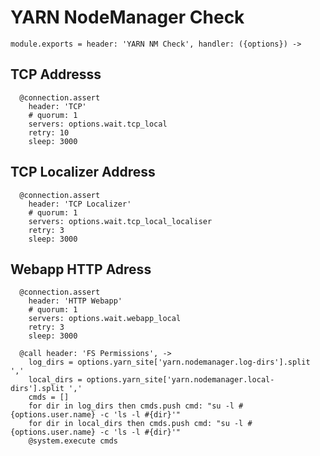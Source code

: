 
# YARN NodeManager Check

    module.exports = header: 'YARN NM Check', handler: ({options}) ->

## TCP Addresss

      @connection.assert
        header: 'TCP'
        # quorum: 1
        servers: options.wait.tcp_local
        retry: 10
        sleep: 3000

## TCP Localizer Address

      @connection.assert
        header: 'TCP Localizer'
        # quorum: 1
        servers: options.wait.tcp_local_localiser
        retry: 3
        sleep: 3000

## Webapp HTTP Adress

      @connection.assert
        header: 'HTTP Webapp'
        # quorum: 1
        servers: options.wait.webapp_local
        retry: 3
        sleep: 3000

      @call header: 'FS Permissions', ->
        log_dirs = options.yarn_site['yarn.nodemanager.log-dirs'].split ','
        local_dirs = options.yarn_site['yarn.nodemanager.local-dirs'].split ','
        cmds = []
        for dir in log_dirs then cmds.push cmd: "su -l #{options.user.name} -c 'ls -l #{dir}'"
        for dir in local_dirs then cmds.push cmd: "su -l #{options.user.name} -c 'ls -l #{dir}'"
        @system.execute cmds
